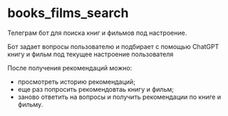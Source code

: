 # books_films_search
Телеграм бот для поиска книг и фильмов под настроение.

Бот задает вопросы пользователю и подбирает с помощью ChatGPT книгу и фильм под текущее настроение пользователя

После получения рекомендаций можно:
- просмотреть историю рекомендаций;
- еще раз попросить рекомендовтаь книгу и фильм;
- заново ответить на вопросы и получить рекомендации по книге и фильму.
